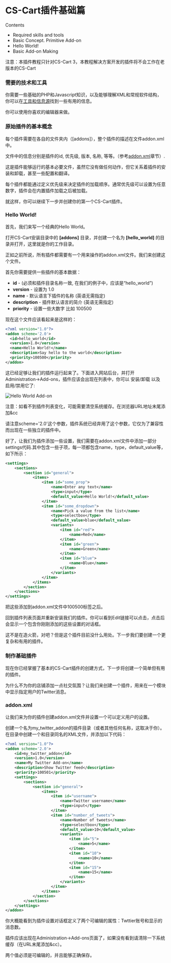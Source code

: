 CS-Cart插件基础篇
===================================

Contents
* Required skills and tools
* Basic Concept. Primitive Add-on
* Hello World!
* Basic Add-on Making

注意：本插件教程只针对CS-Cart 3，本教程解决方案开发的插件将不会工作在老版本的CS-Cart

### 需要的技术和工具

你需要一些基础的PHP和Javascript知识，以及能够理解XML和常规软件结构，你可以在[工具和信息源](https://github.com/jason-wong/documents_translate/blob/master/CMS/CS-Cart-Developer-Documentation/tools-and-information-sources.md)找到一些有用的信息。

你可以使用你喜欢的编辑器来做。

### 原始插件的基本概念

每个插件需要在各自的文件夹内（[addons]），整个插件的描述在文件addon.xml中。

文件中的信息分别是插件的id, 优先级, 版本, 名称, 等等。（参考[addon.xml](https://github.com/jason-wong/documents_translate/blob/master/CMS/CS-Cart-Developer-Documentation/addon.xml.md)章节）.

这是插件能够运行的基本必要文件，虽然它没有做任何动作，但它关系着插件的安装和卸载，甚至一些配置和翻译。

每个插件都能通过定义优先级来决定插件的加载顺序。通常优先级可以设置为任意数字，插件会在内置插件加载之后被加载。

就这样，你可以继续下一步并创建你的第一个CS-Cart插件。


### Hello World!

首先，我们来写一个经典的Hello World。

打开CS-Cart安装目录中的 __[addons]__ 目录，并创建一个名为 __[hello_world]__ 的目录并打开，这里就是你的工作目录。

正如之前所说，所有插件都需要有一个用来操作的addon.xml文件。我们来创建这个文件。

首先你需要提供一些插件的基本数据：

* __id__ - (必须和插件目录名称一致, 在我们的例子中，应该是“hello_world”)
* __version__ - 设置为 1.0
* __name__ - 默认语言下插件的名称 (英语无需指定)
* __description__ - 插件默认语言的简介 (英语无需指定)
* __priority__ - 设置一些大数字 比如 100500

现在这个文件应该看起来是这样的：

```xml
<?xml version="1.0"?>
<addon scheme='2.0'>
  <id>hello_world</id>
  <version>1.0</version> 
  <name>Hello World!</name>
  <description>Say hello to the world</description>
  <priority>100500</priority>
</addon>
```

这已经足够让我们的插件运行起来了。下面进入网站后台，并打开Administration->Add-ons，插件应该会出现在列表中，你可以 安装/卸载 以及 启用/禁用它了:

![Hello World Add-on](http://www.cs-cart.com/images/docs_nodes/5/resized_hw1.png)

注意：如看不到插件列表变化，可能需要清空系统缓存。在浏览器URL地址末尾添加&cc

请注意scheme='2.0'这个参数，插件系统已经弃用了这个参数，它仅为了兼容性而出现在一些独立的插件中。

好了，让我们为插件添加一些设置，我们需要在addon.xml文件中添加一部分settings代码.其中包含一些子项，每一项都包含name，type，default_value等，如下所示：

```xml
<settings>
  	<sections>
    	<section id="general">
	      	<items>
	        	<item id="some_prop">
	          		<name>Enter any text</name>
	          		<type>input</type>
	          		<default_value>Hello World!</default_value>         
	        	</item>
	        	<item id="some_dropdown">
	          		<name>Pick a value from the list</name>
	          		<type>selectbox</type>
	          		<default_value>blue</default_value>
	            	<variants>
	              		<item id="red">
	                		<name>Red</name>                            
	              		</item>
	              		<item id="green">
	                		<name>Green</name>
	              		</item>
	              		<item id="blue">
	                		<name>Blue</name>
	              		</item>
	            	</variants>
	        	</item>
	      	</items>
    	</section>
  	</sections>
</settings>
```

把这些添加到addon.xml文件中<priority>100500</priority>标签之后。

回到插件列表页面并重新安装我们的插件。你可以看到Edit链接可以点击，点击后会显示一个包含你刚刚添加的这些设置的对话框。

这不是在造火箭，对吧？但是这个插件目前没什么用处。下一步我们要创建一个更复杂和有用的插件。

### 制作基础插件

现在你已经掌握了基本的CS-Cart插件的创建方式，下一步将创建一个简单但有用的插件。

为什么不为你的店铺添加一点社交氛围？让我们来创建一个插件，用来在一个模块中显示指定用户的Twitter消息。

### addon.xml

让我们来为你的插件创建addon.xml文件并设置一个可以定义用户的设置。

创建一个名为my_twitter_addon的插件目录（或者其他任何名称，这取决于你）。在目录中创建一个和目录同名的XML文件，并添加以下代码：

```xml
<?xml version="1.0"?>
<addon scheme='2.0'>
    <id>my_twitter_addon</id>
    <version>1.0</version> 
    <name>My Twitter Add-on</name>
    <description>Show Twitter feed</description>
    <priority>100501</priority>
    <settings>
        <sections>
            <section id="general">
                <items>
                    <item id="username">
                        <name>Twitter username</name>
                        <type>input</type>
                    </item>
                    <item id="number_of_tweets">
                        <name>Number of tweets</name>
                        <type>selectbox</type>
                        <default_value>10</default_value>
                        <variants>
                            <item id="5">
                                <name>5</name>
                            </item>
                            <item id="10">
                                <name>10</name>
                            </item>
                            <item id="15">
                                <name>15</name>
                            </item>
                        </variants>
                    </item>
                </items>
            </section>
        </sections>
    </settings>
</addon>
```

你大概能看到为插件设置对话框定义了两个可编辑的属性：Twttier账号和显示的消息数。

插件应该出现在Administration->Add-ons页面了，如果没有看到请清除一下系统缓存（在URL末尾添加&cc）。

两个值必须是可编辑的，并且能够正确保存。